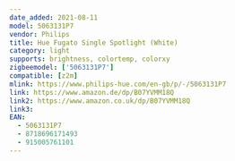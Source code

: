 ```yaml
---
date_added: 2021-08-11
model: 5063131P7
vendor: Philips
title: Hue Fugato Single Spotlight (White)
category: light
supports: brightness, colortemp, colorxy
zigbeemodel: ['5063131P7']
compatible: [z2m]
mlink: https://www.philips-hue.com/en-gb/p/-/5063131P7
link: https://www.amazon.de/dp/B07YVMM18Q
link2: https://www.amazon.co.uk/dp/B07YVMM18Q
link3: 
EAN: 
  - 5063131P7
  - 8718696171493
  - 915005761101
---
```

